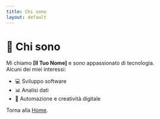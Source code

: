 ```yaml
---
title: Chi sono
layout: default
---
```


# 👤 Chi sono

Mi chiamo **[Il Tuo Nome]** e sono appassionato di tecnologia.  
Alcuni dei miei interessi:

- 💻 Sviluppo software  
- 📊 Analisi dati  
- 🎨 Automazione e creatività digitale  

Torna alla [Home](index.md).

